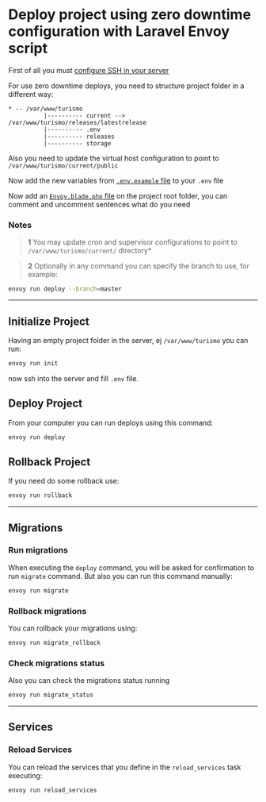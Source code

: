 # Deploy project using zero downtime configuration with Laravel Envoy script

First of all you must [configure SSH in your server](./wiki/configure-ssh.md)

For use zero downtime deploys, you need to structure project folder in a different way:
```
* -- /var/www/turismo
          |---------- current --> /var/www/turismo/releases/latestrelease
          |---------- .env
          |---------- releases
          |---------- storage
```

Also you need to update the virtual host configuration to point to `/var/www/turismo/current/public`


Now add the new variables from [`.env.example` file](/.env.example) to your `.env` file

Now add an [`Envoy.blade.php` file](/zero-downtime/Envoy.blade.php) on the project root folder, you can comment and uncomment sentences what do you need

### Notes
> **1** You may update cron and supervisor configurations to point to `/var/www/turismo/current/` directory*

> **2** Optionally in any command you can specify the branch to use, for example:

```bash
envoy run deploy --branch=master
```

---

## Initialize Project
Having an empty project folder in the server, ej `/var/www/turismo` you can run:
```bash
envoy run init
```

now ssh into the server and fill `.env` file.

## Deploy Project
From your computer you can run deploys using this command:

```bash
envoy run deploy
```

## Rollback Project
If you need do some rollback use:
```bash
envoy run rollback
```

---

## Migrations
### Run migrations
When executing the `deploy` command, you will be asked for confirmation to run `migrate` command. But also you can run this command manually:
```bash
envoy run migrate
```

### Rollback migrations
You can rollback your migrations using:
```bash
envoy run migrate_rollback
```

### Check migrations status
Also you can check the migrations status running
```bash
envoy run migrate_status
```

---

## Services
### Reload Services
You can reload the services that you define in the `reload_services` task executing:
```bash
envoy run reload_services
```